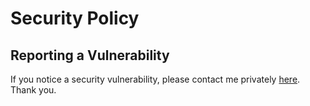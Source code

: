 # Security Policy

## Reporting a Vulnerability

If you notice a security vulnerability, please contact me privately <a href="https://evansu.cc/#contacts">here</a>. Thank you.
